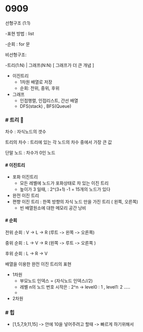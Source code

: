 # 0909 

선형구조 (1:1)

-표현 방법 : list

-순회 : for 문



비선형구조: 

-트리(1:N) | 그래프(N:N)  [ 그래프가 더 큰 개념 ] 



- 이진트리
  - 1차원 배열로 저장 
  - 순회: 전위, 중위, 후위 
- 그래프
  - 인접행렬, 인접리스트, 간선 배열
  - DFS(stack) , BFS(Queue)



### # 트리 :deciduous_tree:

차수 :  자식노드의 갯수

트리의 차수 :  트리에 있는 각 노드의 차수 중에서 가장 큰 값

단말 노드 : 차수가 0인 노드 



#### # 이진트리

- 포화 이진트리
  - 모든 레벨에 노드가 포화상태로 차 있는 이진 트리 
  - 높이가 3 일때, : 2^(3+1) -1 = 15개의 노드가 있다
- 완전 이진 트리 
- 편향 이진 트리 : 한쪽 방향의 자식 노드 만을 가진 트리 ( 왼쪽, 오른쪽)
  - 빈 배열원소에 대한 메모리 공간 낭비 



#### # 순회

전위 순회 : V -> L -> R (루트 -> 왼쪽 -> 오른쪽)

중위 순회 : L -> V -> R (왼쪽 -> 루트 -> 오른쪽 )

후위 순회 : L -> R -> V



배열을 이용한 완전 이진 트리의 표현

- 1차원
  - 부모노드 인덱스  = (자식노드 인덱스//2)
  - 레벨 n의 노드 번호 시작은 : 2^n          ->         level0 : 1 , level1: 2 .....
  - 
- 2차원



### # 힙

> 

- [1,5,7,9,11,15] -> 안에 10을 넣어주려고 할때 -> 빠르게 하기위해서